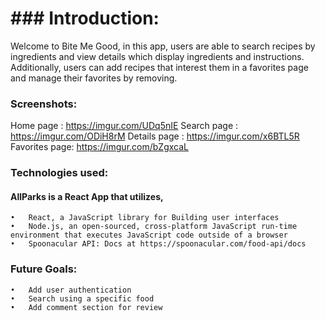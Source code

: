 # ### Introduction:
Welcome to Bite Me Good, in this app, users are able to search recipes by ingredients and view details which display ingredients and instructions. Additionally, users can add recipes that interest them in a favorites page and manage their favorites by removing.

### Screenshots:
Home page : https://imgur.com/UDq5nIE
Search page : https://imgur.com/ODiH8rM
Details page : https://imgur.com/x6BTL5R
Favorites page: https://imgur.com/bZgxcaL


### Technologies used:
#### AllParks is a React App that utilizes,
    •   React, a JavaScript library for Building user interfaces
    •   Node.js, an open-sourced, cross-platform JavaScript run-time environment that executes JavaScript code outside of a browser
    •   Spoonacular API: Docs at https://spoonacular.com/food-api/docs

### Future Goals:
    •   Add user authentication
    •   Search using a specific food
    •   Add comment section for review